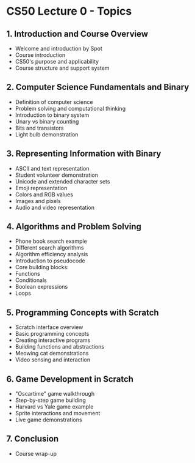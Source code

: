 # CS50 Lecture 0 - Topics

## 1. Introduction and Course Overview

- Welcome and introduction by Spot
- Course introduction
- CS50's purpose and applicability
- Course structure and support system

## 2. Computer Science Fundamentals and Binary

- Definition of computer science
- Problem solving and computational thinking
- Introduction to binary system
- Unary vs binary counting
- Bits and transistors
- Light bulb demonstration

## 3. Representing Information with Binary

- ASCII and text representation
- Student volunteer demonstration
- Unicode and extended character sets
- Emoji representation
- Colors and RGB values
- Images and pixels
- Audio and video representation

## 4. Algorithms and Problem Solving

- Phone book search example
- Different search algorithms
- Algorithm efficiency analysis
- Introduction to pseudocode
- Core building blocks:
- Functions
- Conditionals
- Boolean expressions
- Loops

## 5. Programming Concepts with Scratch

- Scratch interface overview
- Basic programming concepts
- Creating interactive programs
- Building functions and abstractions
- Meowing cat demonstrations
- Video sensing and interaction

## 6. Game Development in Scratch

- "Oscartime" game walkthrough
- Step-by-step game building
- Harvard vs Yale game example
- Sprite interactions and movement
- Live game demonstrations

## 7. Conclusion

- Course wrap-up
